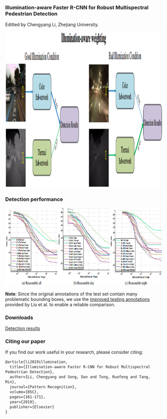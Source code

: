 ### Illumination-aware Faster R-CNN for Robust Multispectral Pedestrian Detection
Editted by Chengyang Li, Zhejiang University.

<img src="figures/motivation.png" width="800px" height="500px"/>

### Detection performance

<img src="figures/comparisons.png" width="800px" height="250px"/>

**Note**: 
Since the original annotations of the test set contain many problematic bounding boxes, we use the [improved testing annotations](http://paul.rutgers.edu/%7Ejl1322/multispectral.htm) provided by Liu et al. to enable a reliable comparison.

### Downloads

[Detection results](https://drive.google.com/open?id=1PcD-w24P3vuDqOppQZwSANmyaSvdRrDc)

### Citing our paper
If you find our work useful in your research, please consider citing:

```
@article{li2019illumination,
  title={Illumination-aware Faster R-CNN for Robust Multispectral Pedestrian Detection},
  author={Li, Chengyang and Song, Dan and Tong, Ruofeng and Tang, Min},
  journal={Pattern Recognition},
  volume={85C},
  pages={161-171},
  year={2019},
  publisher={Elsevier}
}
```

